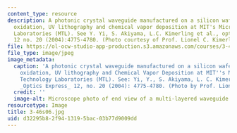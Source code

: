 ```yaml
---
content_type: resource
description: A photonic crystal waveguide manufactured on a silicon wafer using thermal
  oxidation, UV lithography and chemical vapor deposition at MIT's Microsystems Technology
  Laboratories (MTL). See Y. Yi, S. Akiyama, L.C. Kimerling et al., optics express
  12 no. 20 (2004):4775-4780. (Photo courtesy of Prof. Lionel C. Kimerling.)
file: https://ol-ocw-studio-app-production.s3.amazonaws.com/courses/3-46-photonic-materials-and-devices-spring-2006/d32295b82f9413195bac03b77d9009dd_3-46s06.jpg
file_type: image/jpeg
image_metadata:
  caption: 'A photonic crystal waveguide manufactured on a silicon wafer using thermal
    oxidation, UV lithography and Chemical Vapor Deposition at MIT''s Microsystems
    Technology Laboratories (MTL). See: Yi, Y., S. Akiyama, L. C. Kimerling, et al.
    _Optics Express_ 12, no. 20 (2004): 4775-4780. (Photo by Prof. Lionel C. Kimerling.)'
  credit: ''
  image-alt: Microscope photo of end view of a multi-layered waveguide.
resourcetype: Image
title: 3-46s06.jpg
uid: d32295b8-2f94-1319-5bac-03b77d9009dd
---
```


